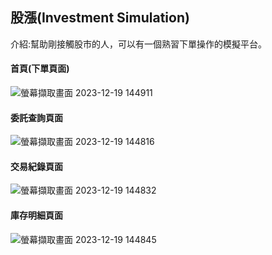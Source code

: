 ## 股漲(Investment Simulation)
介紹:幫助剛接觸股市的人，可以有一個熟習下單操作的模擬平台。

#### 首頁(下單頁面)
![螢幕擷取畫面 2023-12-19 144911](https://github.com/kobslbj/Investment_Simulation/assets/84427519/b5bf7fb9-668d-47c6-bed8-46c659b9bfc2)
#### 委託查詢頁面
![螢幕擷取畫面 2023-12-19 144816](https://github.com/kobslbj/Investment_Simulation/assets/84427519/9481db3c-5c6c-4503-b753-ef33bb97d267)
#### 交易紀錄頁面
![螢幕擷取畫面 2023-12-19 144832](https://github.com/kobslbj/Investment_Simulation/assets/84427519/79f2b95b-f89b-4a9a-90e5-93e39e3b68cf)
#### 庫存明細頁面
![螢幕擷取畫面 2023-12-19 144845](https://github.com/kobslbj/Investment_Simulation/assets/84427519/d38ae5a5-0c6c-4e98-ad89-4da17a376f02)
